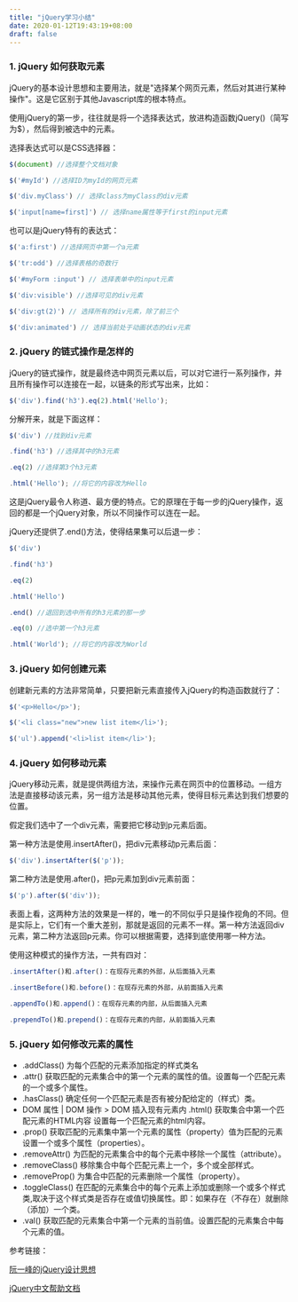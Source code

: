 ```yaml
---
title: "jQuery学习小结"
date: 2020-01-12T19:43:19+08:00
draft: false
---
```


### 1. jQuery 如何获取元素

jQuery的基本设计思想和主要用法，就是"选择某个网页元素，然后对其进行某种操作"。这是它区别于其他Javascript库的根本特点。

使用jQuery的第一步，往往就是将一个选择表达式，放进构造函数jQuery()（简写为$），然后得到被选中的元素。

选择表达式可以是CSS选择器：
~~~javascript
$(document) //选择整个文档对象

$('#myId') //选择ID为myId的网页元素

$('div.myClass') // 选择class为myClass的div元素

$('input[name=first]') // 选择name属性等于first的input元素
~~~
也可以是jQuery特有的表达式：
~~~javascript
$('a:first') //选择网页中第一个a元素

$('tr:odd') //选择表格的奇数行

$('#myForm :input') // 选择表单中的input元素

$('div:visible') //选择可见的div元素

$('div:gt(2)') // 选择所有的div元素，除了前三个

$('div:animated') // 选择当前处于动画状态的div元素
~~~

### 2. jQuery 的链式操作是怎样的

jQuery的链式操作，就是最终选中网页元素以后，可以对它进行一系列操作，并且所有操作可以连接在一起，以链条的形式写出来，比如：
~~~javascript
$('div').find('h3').eq(2).html('Hello');
~~~
分解开来，就是下面这样：
~~~javascript
$('div') //找到div元素

.find('h3') //选择其中的h3元素

.eq(2) //选择第3个h3元素

.html('Hello'); //将它的内容改为Hello
~~~
这是jQuery最令人称道、最方便的特点。它的原理在于每一步的jQuery操作，返回的都是一个jQuery对象，所以不同操作可以连在一起。

jQuery还提供了.end()方法，使得结果集可以后退一步：
~~~javascript
$('div')

.find('h3')

.eq(2)

.html('Hello')

.end() //退回到选中所有的h3元素的那一步

.eq(0) //选中第一个h3元素

.html('World'); //将它的内容改为World
~~~
### 3. jQuery 如何创建元素
创建新元素的方法非常简单，只要把新元素直接传入jQuery的构造函数就行了：
~~~javascript
$('<p>Hello</p>');

$('<li class="new">new list item</li>');

$('ul').append('<li>list item</li>');
~~~

### 4. jQuery 如何移动元素
jQuery移动元素，就是提供两组方法，来操作元素在网页中的位置移动。一组方法是直接移动该元素，另一组方法是移动其他元素，使得目标元素达到我们想要的位置。

假定我们选中了一个div元素，需要把它移动到p元素后面。

第一种方法是使用.insertAfter()，把div元素移动p元素后面：
~~~javascript
$('div').insertAfter($('p'));
~~~

第二种方法是使用.after()，把p元素加到div元素前面：
~~~javascript
$('p').after($('div'));
~~~
表面上看，这两种方法的效果是一样的，唯一的不同似乎只是操作视角的不同。但是实际上，它们有一个重大差别，那就是返回的元素不一样。第一种方法返回div元素，第二种方法返回p元素。你可以根据需要，选择到底使用哪一种方法。

使用这种模式的操作方法，一共有四对：
~~~javascript
.insertAfter()和.after()：在现存元素的外部，从后面插入元素

.insertBefore()和.before()：在现存元素的外部，从前面插入元素

.appendTo()和.append()：在现存元素的内部，从后面插入元素

.prependTo()和.prepend()：在现存元素的内部，从前面插入元素
~~~

### 5. jQuery 如何修改元素的属性
* .addClass() 为每个匹配的元素添加指定的样式类名
* .attr()  获取匹配的元素集合中的第一个元素的属性的值。设置每一个匹配元素的一个或多个属性。
* .hasClass()
确定任何一个匹配元素是否有被分配给定的（样式）类。
* DOM 属性 | DOM 操作 > DOM 插入现有元素内
.html()
获取集合中第一个匹配元素的HTML内容 设置每一个匹配元素的html内容。
* .prop()
获取匹配的元素集中第一个元素的属性（property）值为匹配的元素设置一个或多个属性（properties）。
* .removeAttr()
为匹配的元素集合中的每个元素中移除一个属性（attribute）。
* .removeClass()
移除集合中每个匹配元素上一个，多个或全部样式。
* .removeProp()
为集合中匹配的元素删除一个属性（property）。
* .toggleClass()
在匹配的元素集合中的每个元素上添加或删除一个或多个样式类,取决于这个样式类是否存在或值切换属性。即：如果存在（不存在）就删除（添加）一个类。
* .val()
获取匹配的元素集合中第一个元素的当前值。设置匹配的元素集合中每个元素的值。

参考链接：

[阮一峰的jQuery设计思想](http://www.ruanyifeng.com/blog/2011/07/jquery_fundamentals.html)

[jQuery中文帮助文档](https://www.jquery123.com/category/attributes/)